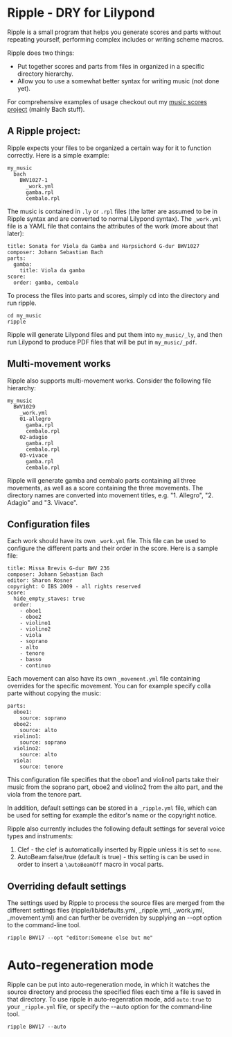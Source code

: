 # Ripple - DRY for Lilypond

Ripple is a small program that helps you generate scores and parts without repeating yourself, performing complex includes or writing scheme macros.

Ripple does two things:

- Put together scores and parts from files in organized in a specific directory hierarchy.
- Allow you to use a somewhat better syntax for writing music (not done yet).

For comprehensive examples of usage checkout out my [music scores project](http://github.com/ciconia/music/tree) (mainly Bach stuff).

## A Ripple project:

Ripple expects your files to be organized a certain way for it to function correctly. Here is a simple example:

    my_music
      bach
        BWV1027-1
          _work.yml
          gamba.rpl
          cembalo.rpl

The music is contained in <code>.ly</code> or <code>.rpl</code> files (the latter are assumed to be in Ripple syntax and are converted to normal Lilypond syntax). The <code>\_work.yml</code> file is a YAML file that contains the attributes of the work (more about that later):

    title: Sonata for Viola da Gamba and Harpsichord G-dur BWV1027
    composer: Johann Sebastian Bach
    parts:
      gamba:
        title: Viola da gamba
    score:
      order: gamba, cembalo
      
To process the files into parts and scores, simply cd into the directory and run ripple.

    cd my_music
    ripple
    
Ripple will generate Lilypond files and put them into <code>my\_music/\_ly</code>, and then run Lilypond to produce PDF files that will be put in <code>my\_music/\_pdf</code>.

## Multi-movement works

Ripple also supports multi-movement works. Consider the following file hierarchy:

    my_music
      BWV1029
        _work.yml
        01-allegro
          gamba.rpl
          cembalo.rpl
        02-adagio
          gamba.rpl
          cembalo.rpl
        03-vivace
          gamba.rpl
          cembalo.rpl

Ripple will generate gamba and cembalo parts containing all three movements, as well as a score containing the three movements. The directory names are converted into movement titles, e.g. "1. Allegro", "2. Adagio" and "3. Vivace".

## Configuration files

Each work should have its own <code>\_work.yml</code> file. This file can be used to configure the different parts and their order in the score. Here is a sample file:

    title: Missa Brevis G-dur BWV 236
    composer: Johann Sebastian Bach
    editor: Sharon Rosner
    copyright: © IBS 2009 - all rights reserved
    score:
      hide_empty_staves: true
      order:
        - oboe1
        - oboe2
        - violino1
        - violino2
        - viola
        - soprano
        - alto
        - tenore
        - basso
        - continuo

Each movement can also have its own <code>\_movement.yml</code> file containing overrides for the specific movement. You can for example specify colla parte without copying the music:

    parts:
      oboe1:
        source: soprano
      oboe2:
        source: alto
      violino1:
        source: soprano
      violino2: 
        source: alto
      viola:
        source: tenore

This configuration file specifies that the oboe1 and violino1 parts take their music from the soprano part, oboe2 and violino2 from the alto part, and the viola from the tenore part.

In addition, default settings can be stored in a <code>_ripple.yml</code> file, which can be used for setting for example the editor's name or the copyright notice.

Ripple also currently includes the following default settings for several voice types and instruments:

1. Clef - the clef is automatically inserted by Ripple unless it is set to <code>none</code>.
2. AutoBeam:false/true (default is true) - this setting is can be used in order to insert a <code>\autoBeamOff</code> macro in vocal parts.

## Overriding default settings

The settings used by Ripple to process the source files are merged from the different settings files (ripple/lib/defaults.yml, _ripple.yml, _work.yml, _movement.yml) and can further be overriden by supplying an --opt option to the command-line tool.

    ripple BWV17 --opt "editor:Someone else but me"
    
# Auto-regeneration mode

Ripple can be put into auto-regeneration mode, in which it watches the source directory and process the specified files each time a file is saved in that directory. To use ripple in auto-regenration mode, add <code>auto:true</code> to your <code>_ripple.yml</code> file, or specify the --auto option for the command-line tool.

    ripple BWV17 --auto

